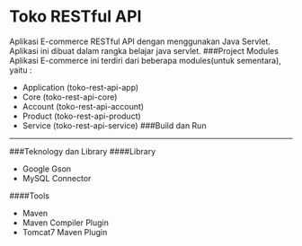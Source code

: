 Toko RESTful API
=====================

Aplikasi E-commerce RESTful API dengan menggunakan Java Servlet. Aplikasi ini dibuat dalam rangka belajar java servlet. 
###Project Modules
Aplikasi E-commerce ini terdiri dari beberapa modules(untuk sementara), yaitu :
* Application (toko-rest-api-app)
* Core (toko-rest-api-core)
* Account (toko-rest-api-account)
* Product (toko-rest-api-product)
* Service (toko-rest-api-service)
###Build dan Run
---
###Teknology dan Library
####Library
* Google Gson
* MySQL Connector

####Tools
* Maven
* Maven Compiler Plugin
* Tomcat7 Maven Plugin


